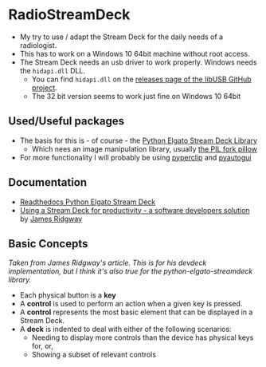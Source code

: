 # RadioStreamDeck
* My try to use / adapt the Stream Deck for the daily needs of a radiologist.
* This has to work on a Windows 10 64bit machine without root access.
* The Stream Deck needs an usb driver to work properly. Windows needs the `hidapi.dll` DLL. 
   * You can find `hidapi.dll` on the [releases page of the libUSB GitHub project][hidapir].
   * The 32 bit version seems to work just fine on Windows 10 64bit

## Used/Useful packages
* The basis for this is - of course - the [Python Elgato Stream Deck Library][pesdl]
  * Which nees an image manipulation library, usually [the PIL fork pillow][gpil]
* For more functionality I will probably be using [pyperclip][gpyper] and [pyautogui][gpyaut]

## Documentation
* [Readthedocs Python Elgato Stream Deck][rtdsd]
* [Using a Stream Deck for productivity - a software developers solution][jrsd] by [James Ridgway][jruk]

## Basic Concepts
*Taken from James Ridgway's article. This is for his devdeck implementation, but I think it's also true for the python-elgato-streamdeck library.*

* Each physical button is a **key**
* A **control** is used to perform an action when a given key is pressed. 
* A **control** represents the most basic element that can be displayed in a Stream Deck.
* A **deck** is indented to deal with either of the following scenarios:
   * Needing to display more controls than the device has physical keys for, or,
   * Showing a subset of relevant controls


[pesdl]: https://github.com/abcminiuser/python-elgato-streamdeck
[gpil]: https://github.com/python-pillow/Pillow
[gpyper]: https://github.com/asweigart/pyperclip
[gpyaut]: https://github.com/asweigart/pyautogui
[rtdsd]: https://python-elgato-streamdeck.readthedocs.io/en/stable/
[jruk]: https://www.jamesridgway.co.uk
[jrsd]: https://www.jamesridgway.co.uk/using-a-stream-deck-for-productivity-a-software-developers-solution/
[devd]: https://github.com/jamesridgway/devdeck
[hidapir]: https://github.com/libusb/hidapi/releases
